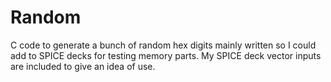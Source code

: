 # Random
C code to generate a bunch of random hex digits mainly written so I could add to SPICE decks for testing memory parts.  My SPICE deck vector inputs are included to give an idea of use.
